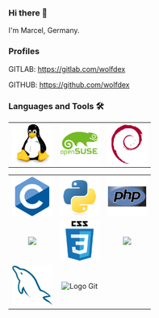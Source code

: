 ### Hi there 👋

I'm Marcel, Germany.


### Profiles

GITLAB: https://gitlab.com/wolfdex

GITHUB: https://github.com/wolfdex

### Languages and Tools 🛠️



<table>
 <tr>
    <td>
      <img src="https://github.com/devicons/devicon/raw/master/icons/linux/linux-original.svg"  alt="Logo Tux" width="80" >
   </td>
    <td>
        <img src="https://github.com/devicons/devicon/raw/master/icons/opensuse/opensuse-original-wordmark.svg"  alt="Logo openSUSE" width="80" >
    </td>
     <td>
        <img src="https://github.com/devicons/devicon/raw/master/icons/debian/debian-original.svg"  alt="Logo Debian" width="80" >
    </td>
  </tr>
  
  
  
 
</table>

<table>
  <tr>
    <td align='center'>
        <img src="https://raw.githubusercontent.com/devicons/devicon/master/icons/c/c-original.svg" alt="Logo c" width="80">
    </td>
        <td align='center'>
        <img src="https://github.com/devicons/devicon/raw/master/icons/python/python-original.svg" alt="Logo Python" width="80">
    </td>
    </td>
        <td align='center'>
        <img src="https://github.com/devicons/devicon/raw/master/icons/php/php-original.svg" alt="Logo PHP" width="80">
    </td>    
    
    
  </tr>
     <td align='center'> 
         <img src="https://www.vectorlogo.zone/logos/w3_html5/w3_html5-ar21.svg">
    </td>
    <td align='center'>
        <img src="https://raw.githubusercontent.com/devicons/devicon/0d6c64dbbf311879f7d563bfc3ccf559f9ed111c/icons/css3/css3-original-wordmark.svg" alt="Logo CSS3" width="80" >
    </td>
      <td align='center'>
        <img src="https://raw.githubusercontent.com/detain/svg-logos/780f25886640cef088af994181646db2f6b1a3f8/svg/javascript.svg" width="80">
    </td>
  </tr>
  <tr>
    <td align='center'>
      <img src="https://github.com/devicons/devicon/raw/master/icons/mysql/mysql-original.svg"  alt="Logo mysql" width="80" >
    </td>
    <td align='center'>
      <img src="https://www.vectorlogo.zone/logos/git-scm/git-scm-ar21.svg"  alt="Logo Git" width="80" >
    </td>
  </tr>
</table>



<!--
**wolfdex/wolfdex** is a ✨ _special_ ✨ repository because its `README.md` (this file) appears on your GitHub profile.

Here are some ideas to get you started:

- 🔭 I’m currently working on ...
- 🌱 I’m currently learning ...
- 👯 I’m looking to collaborate on ...
- 🤔 I’m looking for help with ...
- 💬 Ask me about ...
- 📫 How to reach me: ...
- 😄 Pronouns: ...
- ⚡ Fun fact: ...
-->
